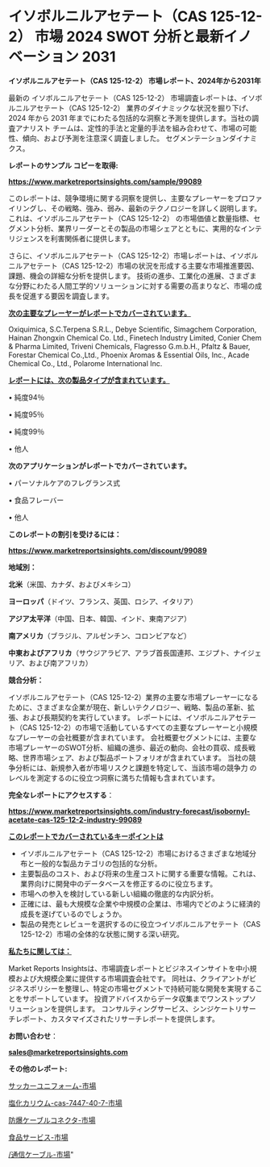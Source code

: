 # イソボルニルアセテート（CAS 125-12-2） 市場 2024 SWOT 分析と最新イノベーション 2031

<strong>イソボルニルアセテート（CAS 125-12-2） 市場レポート、2024年から2031年</strong>

最新の イソボルニルアセテート（CAS 125-12-2） 市場調査レポートは、イソボルニルアセテート（CAS 125-12-2） 業界のダイナミックな状況を掘り下げ、2024 年から 2031 年までにわたる包括的な洞察と予測を提供します。当社の調査アナリスト チームは、定性的手法と定量的手法を組み合わせて、市場の可能性、傾向、および予測を注意深く調査しました。 セグメンテーションダイナミクス。



<strong>レポートのサンプル コピーを取得:</strong> <a href=https://www.marketreportsinsights.com/sample/99089>

<strong><u>https://www.marketreportsinsights.com/sample/99089</u></strong></a>

このレポートは、競争環境に関する洞察を提供し、主要なプレーヤーをプロファイリングし、その戦略、強み、弱み、最新のテクノロジーを詳しく説明します。 これは、イソボルニルアセテート（CAS 125-12-2） の市場価値と数量指標、セグメント分析、業界リーダーとその製品の市場シェアとともに、実用的なインテリジェンスを利害関係者に提供します。

さらに、イソボルニルアセテート（CAS 125-12-2）市場レポートは、イソボルニルアセテート（CAS 125-12-2）市場の状況を形成する主要な市場推進要因、課題、機会の詳細な分析を提供します。 技術の進歩、工業化の進展、さまざまな分野にわたる人間工学的ソリューションに対する需要の高まりなど、市場の成長を促進する要因を調査します。



<strong><u>次の主要なプレーヤーがレポートでカバーされています。</u></strong>

Oxiquimica, S.C.Terpena S.R.L., Debye Scientific, Simagchem Corporation, Hainan Zhongxin Chemical Co. Ltd., Finetech Industry Limited, Conier Chem & Pharma Limited, Triveni Chemicals, Flagresso G.m.b.H., Pfaltz & Bauer, Forestar Chemical Co.,Ltd., Phoenix Aromas & Essential Oils, Inc., Acade Chemical Co., Ltd., Polarome International Inc.



<strong><u><b>レポートには、次の製品タイプが含まれています。</b></u></strong>

• 純度94％

• 純度95％

• 純度99％

• 他人



<strong><b>次のアプリケーションがレポートでカバーされています。</b></strong>

• パーソナルケアのフレグランス式

• 食品フレーバー

• 他人



<strong><b>このレポートの割引を受けるには：</b></strong><a href=https://www.marketreportsinsights.com/discount/99089>

<strong><u>https://www.marketreportsinsights.com/discount/99089</u></strong></a>



<strong>地域別：</strong>



<strong>北米</strong>（米国、カナダ、およびメキシコ）



<strong>ヨーロッパ</strong>（ドイツ、フランス、英国、ロシア、イタリア）



<strong>アジア太平洋</strong>（中国、日本、韓国、インド、東南アジア）



<strong>南アメリカ</strong>（ブラジル、アルゼンチン、コロンビアなど）



<strong>中東およびアフリカ</strong>（サウジアラビア、アラブ首長国連邦、エジプト、ナイジェリア、および南アフリカ）



<strong>競合分析：</strong>

イソボルニルアセテート（CAS 125-12-2）業界の主要な市場プレーヤーになるために、さまざまな企業が現在、新しいテクノロジー、戦略、製品の革新、拡張、および長期契約を実行しています。 レポートには、イソボルニルアセテート（CAS 125-12-2）の市場で活動しているすべての主要なプレーヤーと小規模なプレーヤーの会社概要が含まれています。 会社概要セグメントには、主要な市場プレーヤーのSWOT分析、組織の進歩、最近の動向、会社の買収、成長戦略、世界市場シェア、および製品ポートフォリオが含まれています。 当社の競争分析には、新規参入者が市場リスクと課題を特定して、当該市場の競争力 のレベルを測定するのに役立つ洞察に満ちた情報も含まれています。



<strong>完全なレポートにアクセスする</strong>：

<a href=https://www.marketreportsinsights.com/industry-forecast/isobornyl-acetate-cas-125-12-2-industry-99089>

<strong><u>https://www.marketreportsinsights.com/industry-forecast/isobornyl-acetate-cas-125-12-2-industry-99089</u></strong></a>



<strong><u><b>このレポートでカバーされているキーポイントは</b></u></strong>
<ul>
  <li>イソボルニルアセテート（CAS 125-12-2）市場におけるさまざまな地域分布と一般的な製品カテゴリの包括的な分析。</li>
  <li>主要製品のコスト、および将来の生産コストに関する重要な情報。これは、業界向けに開発中のデータベースを修正するのに役立ちます。</li>
  <li>市場への参入を検討している新しい組織の徹底的な内訳分析。</li>
  <li>正確には、最も大規模な企業や中規模の企業は、市場内でどのように経済的成長を遂げているのでしょうか。</li>
  <li>製品の発売とレビューを選択するのに役立つイソボルニルアセテート（CAS 125-12-2）市場の全体的な状態に関する深い研究。</li>
</ul>


<strong><u><b>私たちに関しては：</b></u></strong>

Market Reports Insightsは、市場調査レポートとビジネスインサイトを中小規模および大規模企業に提供する市場調査会社です。 同社は、クライアントがビジネスポリシーを整理し、特定の市場セグメントで持続可能な開発を実現することをサポートしています。 投資アドバイスからデータ収集までワンストップソリューションを提供します。 コンサルティングサービス、シンジケートリサーチレポート、カスタマイズされたリサーチレポートを提供します。



<strong><b>お問い合わせ</b></strong>：

<a href=mailto:sales@marketreportsinsights.com>

<strong><u>sales@marketreportsinsights.com</u></strong></a>



<strong>その他のレポート:</strong>

<a href=https://www.linkedin.com/pulse/サッカーユニフォーム-市場-2023-swot-分析と成長率-2030-0xb6f/>サッカーユニフォーム-市場</a>

<a href=https://www.linkedin.com/pulse/塩化カリウム-cas-7447-40-7-市場-2030-年までの需要に焦点を当てた-piy6f/>塩化カリウム-cas-7447-40-7-市場</a>

<a href=https://www.linkedin.com/pulse/防爆ケーブルコネクタ-市場-2023-総合分析と事業成長戦略-2030-ajwlf/>防爆ケーブルコネクタ-市場</a>

<a href=https://www.linkedin.com/pulse/食品サービス-市場-2023-総利益と主要ベンダー-2030-data-dive-discoveries-24-analysis-bqs6f/>食品サービス-市場</a>

<a href=https://www.linkedin.com/pulse//通信ケーブル-市場-2023-収益と成長ドライバー-2030-pr-news-hub-lgfxf/>/通信ケーブル-市場</a>"
